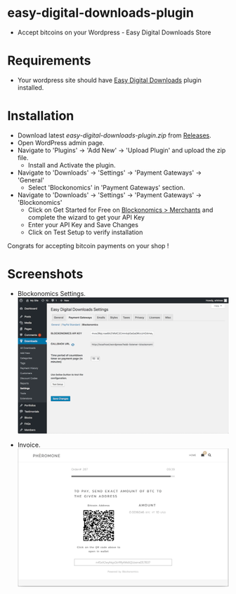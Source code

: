 # easy-digital-downloads-plugin
  * Accept bitcoins on your Wordpress - Easy Digital Downloads Store 
# Requirements
  * Your wordpress site should have [Easy Digital Downloads](https://wordpress.org/plugins/easy-digital-downloads/) plugin installed.
# Installation 
  * Download latest _easy-digital-downloads-plugin.zip_ from [Releases](https://github.com/blockonomics/easy-digital-downloads-plugin/releases).
  * Open WordPress admin page.
  * Navigate to 'Plugins' -> 'Add New' -> 'Upload Plugin' and upload the zip file. 
	* Install and Activate the plugin.
  * Navigate to 'Downloads' -> 'Settings' -> 'Payment Gateways' -> 'General'
  	* Select 'Blockonomics' in 'Payment Gateways' section.
  * Navigate to 'Downloads' -> 'Settings' -> 'Payment Gateways' -> 'Blockonomics'
  	* Click on Get Started for Free on [Blockonomics > Merchants](https://www.blockonomics.co/merchants) and complete the wizard to get your API Key
	* Enter your API Key and Save Changes
	* Click on Test Setup to verify installation
	
Congrats for accepting bitcoin payments on your shop !
# Screenshots

  * Blockonomics Settings.
  ![](screenshots/screenshot_1.png) 

  * Invoice.
  ![](screenshots/screenshot_2.png) 
